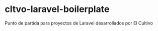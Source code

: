 # cltvo-laravel-boilerplate
Punto de partida para proyectos de Laravel desarrollados por El Cultivo
